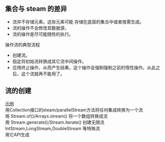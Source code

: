 
## 集合与 steam 的差异
- 流并不存储元素。这些元素可能 存储在底层的集合中或者按需生成。
- 流的操作不会修改其数据源，
- 流的操作是尽可能随性的执行。

操作流的典型流程
- 创建流。
- 指定将初始流转换成其它流中间操作。
- 应用终止操作，从而产生结果。这个操作会强制强制之前的惰性操作。从此之后，这个流就再不能用了。

## 流的创建
[示例](./src/main/java/stream/GetStream.java) <br>
用Collection接口的steam/parallelStream方法将任何集成转换为一个流 <br>
用 Stream.of()/Arrays.stream() 将一个数组转换成流 <br>
用 Stream.generate()/Stream.iterate() 创建无限流 <br>
IntStream,LongStream,DoubleStream 等特殊流 <br>
用它API生成


